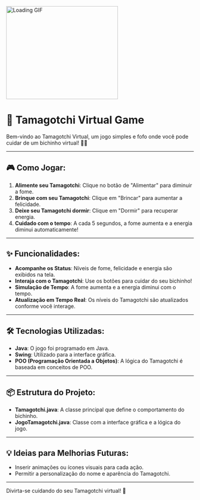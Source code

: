 <img src="https://media.giphy.com/media/wwykA0flfbus2OYG6l/giphy.gif" alt="Loading GIF" width="300" height="250">

# 🐾 Tamagotchi Virtual Game

Bem-vindo ao Tamagotchi Virtual, um jogo simples e fofo onde você pode cuidar de um bichinho virtual! 🐶🐱

---

## 🎮 Como Jogar:
1. **Alimente seu Tamagotchi**: Clique no botão de "Alimentar" para diminuir a fome.
2. **Brinque com seu Tamagotchi**: Clique em "Brincar" para aumentar a felicidade.
3. **Deixe seu Tamagotchi dormir**: Clique em "Dormir" para recuperar energia.
4. **Cuidado com o tempo**: A cada 5 segundos, a fome aumenta e a energia diminui automaticamente!

---

## ✨ Funcionalidades:
- **Acompanhe os Status**: Níveis de fome, felicidade e energia são exibidos na tela.
- **Interaja com o Tamagotchi**: Use os botões para cuidar do seu bichinho!
- **Simulação de Tempo**: A fome aumenta e a energia diminui com o tempo.
- **Atualização em Tempo Real**: Os níveis do Tamagotchi são atualizados conforme você interage.

---

## 🛠️ Tecnologias Utilizadas:
- **Java**: O jogo foi programado em Java.
- **Swing**: Utilizado para a interface gráfica.
- **POO (Programação Orientada a Objetos)**: A lógica do Tamagotchi é baseada em conceitos de POO.

---

## 📦 Estrutura do Projeto:
- **Tamagotchi.java**: A classe principal que define o comportamento do bichinho.
- **JogoTamagotchi.java**: Classe com a interface gráfica e a lógica do jogo.

---

## 💡 Ideias para Melhorias Futuras:
- Inserir animações ou ícones visuais para cada ação.
- Permitir a personalização do nome e aparência do Tamagotchi.

---

Divirta-se cuidando do seu Tamagotchi virtual! 🌟

